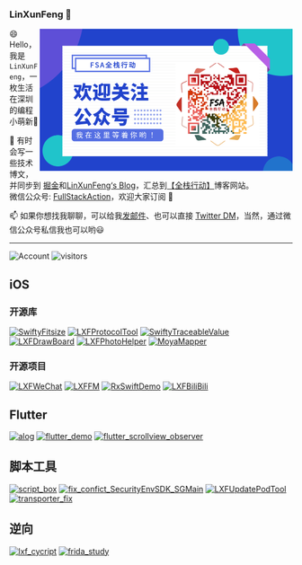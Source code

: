 ### LinXunFeng 👋


<!--<img align="right" src="https://github-readme-stats.vercel.app/api?username=LinXunFeng&show_icons=true" />-->

<img align="right" height="253" width="450" src="https://github.com/LinXunFeng/LinXunFeng/blob/master/static/img/FSAQR.png" />

😄 Hello，我是 `LinXunFeng`，一枚生活在深圳的编程小萌新🌱

📖 有时会写一些技术博文，并同步到 [掘金](https://juejin.im/user/58f8065e61ff4b006646c72d)和[LinXunFeng‘s Blog](https://linxunfeng.top/)，汇总到[【全栈行动】](https://fullstackaction.com/)博客网站。<br>微信公众号: [FullStackAction](https://cdn.jsdelivr.net/gh/FullStackAction/PicBed@resource/image/20210110171035.png)，欢迎大家订阅 🎉

📫 如果你想找我聊聊，可以给我[发邮件](mailto:linxunfeng@yeah.net)、也可以直接 [Twitter DM](https://twitter.com/xunfenghellolo)，当然，通过微信公众号私信我也可以哟😃
- - -

<!--[![Top Langs](https://github-readme-stats.vercel.app/api/top-langs/?username=LinXunFeng&langs_count=10&layout=compact)](https://github.com/LinXunFeng)-->

![Account](https://img.shields.io/badge/微信公众号-FSA全栈行动-brightgreen)
![visitors](https://visitor-badge.glitch.me/badge?page_id=LinXunFeng.LinXunFeng)



## iOS

### 开源库
[![SwiftyFitsize](https://github-readme-stats.vercel.app/api/pin/?username=LinXunFeng&repo=SwiftyFitsize&show_owner=LinXunFeng)](https://github.com/LinXunFeng/SwiftyFitsize)
[![LXFProtocolTool](https://github-readme-stats.vercel.app/api/pin/?username=LinXunFeng&repo=LXFProtocolTool&show_owner=LinXunFeng)](https://github.com/LinXunFeng/LXFProtocolTool)
[![SwiftyTraceableValue](https://github-readme-stats.vercel.app/api/pin/?username=LinXunFeng&repo=SwiftyTraceableValue&show_owner=LinXunFeng)](https://github.com/LinXunFeng/SwiftyTraceableValue)
[![LXFDrawBoard](https://github-readme-stats.vercel.app/api/pin/?username=LinXunFeng&repo=LXFDrawBoard&show_owner=LinXunFeng)](https://github.com/LinXunFeng/LXFDrawBoard)
[![LXFPhotoHelper](https://github-readme-stats.vercel.app/api/pin/?username=LinXunFeng&repo=LXFPhotoHelper&show_owner=LinXunFeng)](https://github.com/LinXunFeng/LXFPhotoHelper)
[![MoyaMapper](https://github-readme-stats.vercel.app/api/pin/?username=MoyaMapper&repo=MoyaMapper&show_owner=MoyaMapper)](https://github.com/MoyaMapper/MoyaMapper)

### 开源项目
[![LXFWeChat](https://github-readme-stats.vercel.app/api/pin/?username=LinXunFeng&repo=LXFWeChat&show_owner=LinXunFeng)](https://github.com/LinXunFeng/LXFWeChat)
[![LXFFM](https://github-readme-stats.vercel.app/api/pin/?username=LinXunFeng&repo=LXFFM&show_owner=LinXunFeng)](https://github.com/LinXunFeng/LXFFM)
[![RxSwiftDemo](https://github-readme-stats.vercel.app/api/pin/?username=LinXunFeng&repo=RxSwiftDemo&show_owner=LinXunFeng)](https://github.com/LinXunFeng/RxSwiftDemo)
[![LXFBiliBili](https://github-readme-stats.vercel.app/api/pin/?username=LinXunFeng&repo=LXFBiliBili&show_owner=LinXunFeng)](https://github.com/LinXunFeng/LXFBiliBili)

## Flutter
[![alog](https://github-readme-stats.vercel.app/api/pin/?username=LinXunFeng&repo=alog&show_owner=LinXunFeng)](https://github.com/LinXunFeng/alog)
[![flutter_demo](https://github-readme-stats.vercel.app/api/pin/?username=LinXunFeng&repo=flutter_demo&show_owner=LinXunFeng)](https://github.com/LinXunFeng/flutter_demo)
[![flutter_scrollview_observer](https://github-readme-stats.vercel.app/api/pin/?username=LinXunFeng&repo=flutter_scrollview_observer&show_owner=LinXunFeng)](https://github.com/LinXunFeng/flutter_scrollview_observer)


## 脚本工具
[![script_box](https://github-readme-stats.vercel.app/api/pin/?username=LinXunFeng&repo=script_box&show_owner=LinXunFeng)](https://github.com/LinXunFeng/script_box)
[![fix_confict_SecurityEnvSDK_SGMain](https://github-readme-stats.vercel.app/api/pin/?username=LinXunFeng&repo=fix_confict_SecurityEnvSDK_SGMain&show_owner=LinXunFeng)](https://github.com/LinXunFeng/fix_confict_SecurityEnvSDK_SGMain)
[![LXFUpdatePodTool](https://github-readme-stats.vercel.app/api/pin/?username=LinXunFeng&repo=LXFUpdatePodTool&show_owner=LinXunFeng)](https://github.com/LinXunFeng/LXFUpdatePodTool)
[![transporter_fix](https://github-readme-stats.vercel.app/api/pin/?username=LinXunFeng&repo=transporter_fix&show_owner=LinXunFeng)](https://github.com/LinXunFeng/transporter_fix)

## 逆向
[![lxf_cycript](https://github-readme-stats.vercel.app/api/pin/?username=LinXunFeng&repo=lxf_cycript&show_owner=LinXunFeng)](https://github.com/LinXunFeng/lxf_cycript)
[![frida_study](https://github-readme-stats.vercel.app/api/pin/?username=LinXunFeng&repo=frida_study&show_owner=LinXunFeng)](https://github.com/LinXunFeng/frida_study)

<!--
**LinXunFeng/LinXunFeng** is a ✨ _special_ ✨ repository because its `README.md` (this file) appears on your GitHub profile.

Here are some ideas to get you started:

- 🔭 I’m currently working on ...
- 🌱 I’m currently learning ...
- 👯 I’m looking to collaborate on ...
- 🤔 I’m looking for help with ...
- 💬 Ask me about ...
- 📫 How to reach me: ...
- 😄 Pronouns: ...
- ⚡ Fun fact: ...
-->
